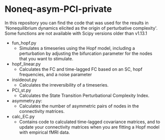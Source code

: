 # Noneq-asym-PCI-private

In this repository you can find the code that was used for the results in 'Nonequilibrium dynamics elicited as the origin of perturbative complexity'. 
Some functions are not available with Scipy versions older than v1.13.1

- fun_hopf.py
  - Simulates a timeseries using the Hopf model, including a perturbation by adjusting the bifurcation parameter for the nodes that you want to stimulate.
- hopf_linear.py
  - Calculates the FC and time-lagged FC based on an SC, hopf frequencies, and a noise parameter
- insideout.py
  - Calculates the irreversibility of a timeseries.
- PCI_st.py
  - Calculates the State Transition Perturbational Complexity Index. 
- asymmetry.py:
  - Calculates the number of asymmetric pairs of nodes in the connectivity matrices. 
- calc_EC.py
  - Contains code to calculated time-lagged covariance matrices, and to update your connectivity matrices when you are fitting a Hopf model with empirical fMRI data.
